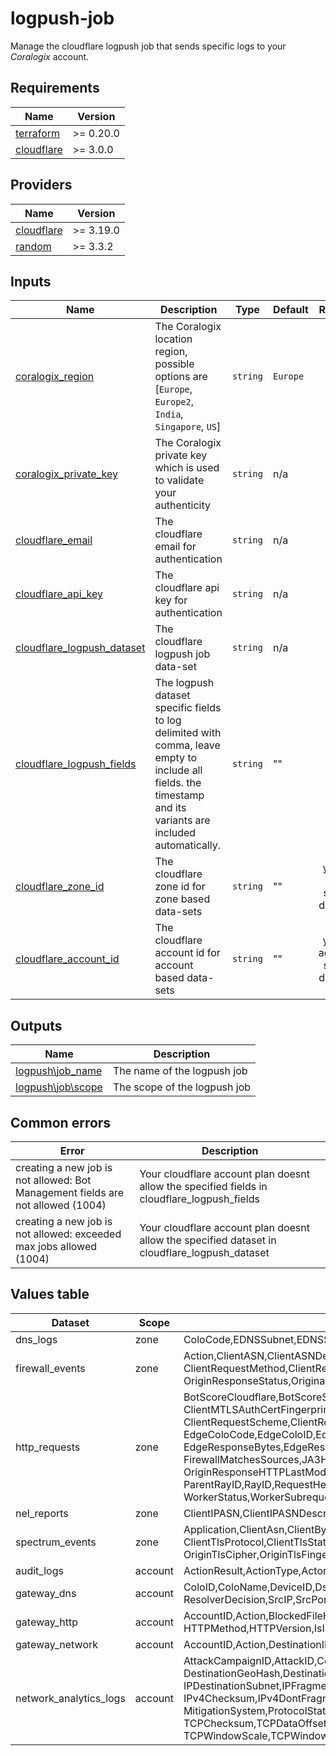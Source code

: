 # logpush-job

Manage the cloudflare logpush job that sends specific logs to your *Coralogix* account.


## Requirements

| Name | Version |
|------|---------|
| <a name="requirement_terraform"></a> [terraform](#requirement\_terraform) | >= 0.20.0 |
| <a name="requirement_cloudflare"></a> [cloudflare](#requirement\_cloudflare) | >= 3.0.0 |

## Providers

| Name | Version |
|------|---------|
| <a name="provider_cloudflare"></a> [cloudflare](#provider\_cloudflare) | >= 3.19.0 |
| <a name="provider_random"></a> [random](#provider\_random) | >= 3.3.2 |

## Inputs

| Name | Description | Type | Default | Required |
|------|-------------|------|---------|:--------:|
| <a name="input_coralogix_region"></a> [coralogix\_region](#input\_coralogix\_region) | The Coralogix location region, possible options are [`Europe`, `Europe2`, `India`, `Singapore`, `US`] | `string` | `Europe` | no |
| <a name="input_coralogix_private_key"></a> [coralogix\_private\_key](#input\_coralogix\_private\_key) | The Coralogix private key which is used to validate your authenticity | `string` | n/a | yes |
| <a name="input_cloudflare_email"></a> [cloudflare\_email](#input\_cloudflare\_email) | The cloudflare email for authentication | `string` | n/a | yes |
| <a name="input_cloudflare_api_key"></a> [cloudflare\_api\_key](#input\_cloudflare\_api\_key) | The cloudflare api key for authentication | `string` | n/a | yes |
| <a name="input_cloudflare_logpush_dataset"></a> [cloudflare\_logpush\_dataset](#input\_cloudflare\_logpush\_dataset) | The cloudflare logpush job data-set | `string` | n/a | yes |
| <a name="input_cloudflare_logpush_fields"></a> [cloudflare\_logpush\_fields](#input\_cloudflare\_logpush\_fields) | The logpush dataset specific fields to log delimited with comma, leave empty to include all fields. the timestamp and its variants are included automatically. | `string` | "" | no |
| <a name="input_cloudflare_zone_id"></a> [cloudflare\_zone\_id](#input\_cloudflare\_zone\_id) | The cloudflare zone id for zone based data-sets | `string` | "" | yes (for zone-scoped datasets) |
| <a name="input_cloudflare_account_id"></a> [cloudflare\_account\_id](#input\_cloudflare\_account\_id) | The cloudflare account id for account based data-sets | `string` | "" | yes (for account-scoped datasets) |

## Outputs

| Name | Description |
|------|-------------|
| <a name="output_logpush_job_name"></a> [logpush\job\_name](#output\_logpush\_job\_name) | The name of the logpush job |
| <a name="output_logpush_job_scope"></a> [logpush\job\scope](#output\_logpush\_job\_scope) | The scope of the logpush job |

## Common errors

| Error | Description |
|------|-------------|
| creating a new job is not allowed: Bot Management fields are not allowed (1004) | Your cloudflare account plan doesnt allow the specified fields in cloudflare_logpush_fields|
| creating a new job is not allowed: exceeded max jobs allowed (1004) | Your cloudflare account plan doesnt allow the specified dataset in cloudflare_logpush_dataset|

## Values table

| Dataset | Scope | Fields |
|---------|-------|--------|
| dns_logs | zone | ColoCode,EDNSSubnet,EDNSSubnetLength,QueryName,QueryType,ResponseCached,ResponseCode,SourceIP
| firewall_events | zone | Action,ClientASN,ClientASNDescription,ClientCountry,ClientIP,ClientIPClass,ClientRefererHost,ClientRefererPath,ClientRefererQuery,ClientRefererScheme,ClientRequestHost,<br />ClientRequestMethod,ClientRequestPath,ClientRequestProtocol,ClientRequestQuery,ClientRequestScheme,ClientRequestUserAgent,EdgeColoCode,EdgeResponseStatus,Kind,MatchIndex,Metadata,<br />OriginResponseStatus,OriginatorRayID,RayID,RuleID,Source
| http_requests | zone | BotScoreCloudflare,BotScoreSrc,BotTags,CacheCacheStatus,CacheResponseBytes,CacheResponseStatus,CacheTieredFill,ClientASN,ClientCountry,ClientDeviceType,ClientIP,ClientIPClass,<br />ClientMTLSAuthCertFingerprint,ClientMTLSAuthStatus,ClientRequestBytes,ClientRequestHost,ClientRequestMethod,ClientRequestPath,ClientRequestProtocol,ClientRequestReferer,<br />ClientRequestScheme,ClientRequestSource,ClientRequestURI,ClientRequestUserAgent,ClientSSLCipher,ClientSSLProtocol,ClientSrcPort,ClientTCPRTTMs,ClientXRequestedWith,EdgeCFConnectingO2O,<br />EdgeColoCode,EdgeColoID,EdgeEndTimestamp,EdgePathingOp,EdgePathingSrc,EdgePathingStatus,EdgeRateLimitAction,EdgeRateLimitID,EdgeRequestHost,EdgeResponseBodyBytes,<br />EdgeResponseBytes,EdgeResponseCompressionRatio,EdgeResponseContentType,EdgeResponseStatus,EdgeServerIP,EdgeTimeToFirstByteMs,FirewallMatchesActions,FirewallMatchesRuleIDs,<br />FirewallMatchesSources,JA3Hash,OriginDNSResponseTimeMs,OriginIP,OriginRequestHeaderSendDurationMs,OriginResponseBytes,OriginResponseDurationMs,OriginResponseHTTPExpires,<br />OriginResponseHTTPLastModified,OriginResponseHeaderReceiveDurationMs,OriginResponseStatus,OriginResponseTime,OriginSSLProtocol,OriginTCPHandshakeDurationMs,OriginTLSHandshakeDurationMs,<br />ParentRayID,RayID,RequestHeaders,ResponseHeaders,SecurityLevel,SmartRouteColoID,UpperTierColoID,WAFAction,WAFFlags,WAFMatchedVar,WAFProfile,WAFRuleID,WAFRuleMessage,WorkerCPUTime,<br />WorkerStatus,WorkerSubrequest,WorkerSubrequestCount,ZoneID,ZoneName
| nel_reports | zone | ClientIPASN,ClientIPASNDescription,ClientIPCountry,LastKnownGoodColoCode,Phase,Type
| spectrum_events | zone | Application,ClientAsn,ClientBytes,ClientCountry,ClientIP,ClientMatchedIpFirewall,ClientPort,ClientProto,ClientTcpRtt,ClientTlsCipher,ClientTlsClientHelloServerName,<br />ClientTlsProtocol,ClientTlsStatus,ColoCode,ConnectTimestamp,DisconnectTimestamp,Event,IpFirewall,OriginBytes,OriginIP,OriginPort,OriginProto,OriginTcpRtt,<br />OriginTlsCipher,OriginTlsFingerprint,OriginTlsMode,OriginTlsProtocol,OriginTlsStatus,ProxyProtocol,Status
| audit_logs | account | ActionResult,ActionType,ActorEmail,ActorID,ActorIP,ActorType,ID,Interface,Metadata,NewValue,OldValue,OwnerID,ResourceID,ResourceType
| gateway_dns | account | ColoID,ColoName,DeviceID,DstIP,DstPort,Email,Location,MatchedCategoryIDs,Policy,PolicyID,Protocol,QueryCategoryIDs,QueryName,QueryNameReversed,QuerySize,QueryType,RData,<br />ResolverDecision,SrcIP,SrcPort,UserID
| gateway_http | account | AccountID,Action,BlockedFileHash,BlockedFileName,BlockedFileReason,BlockedFileSize,BlockedFileType,DestinationIP,DestinationPort,DeviceID,DownloadedFileNames,Email,HTTPHost,<br />HTTPMethod,HTTPVersion,IsIsolated,PolicyID,Referer,RequestID,SourceIP,SourcePort,URL,UploadedFileNames,UserAgent,UserID
| gateway_network | account | AccountID,Action,DestinationIP	,DestinationPort,DeviceID,Email,OverrideIP,OverridePort	,PolicyID,SNI,SessionID,SourceIP,SourcePort,Transport,UserID<br />
| network_analytics_logs | account | AttackCampaignID,AttackID,ColoCountry,ColoGeoHash,ColoID,ColoName,DestinationASN,DestinationASNDescription,DestinationCountry,<br />DestinationGeoHash,DestinationPort,Direction,GREChecksum,GREEthertype,GREHeaderLength,GREKey,GRESequenceNumber,GREVersion,ICMPChecksum,ICMPCode,ICMPType,IPDestinationAddress,<br />IPDestinationSubnet,IPFragmentOffset,IPHeaderLength,IPMoreFragments,IPProtocol,IPProtocolName,IPSourceAddress,IPSourceSubnet,IPTotalLength,IPTotalLengthBuckets,IPTtl,IPTtlBuckets,<br />IPv4Checksum,IPv4DontFragment,IPv4Dscp,IPv4Ecn,IPv4Identification,IPv4Options,IPv6Dscp,IPv6Ecn,IPv6ExtensionHeaders,IPv6FlowLabel,IPv6Identification,MitigationReason,MitigationScope,<br />MitigationSystem,ProtocolState,RuleID,RulesetID,RulesetOverrideID,SampleInterval,SourceASN,SourceASNDescription,SourceCountry,SourceGeoHash,SourcePort,TCPAcknowledgementNumber,<br />TCPChecksum,TCPDataOffset,TCPFlags,TCPFlagsString,TCPMss,TCPOptions,TCPSackBlocks,TCPSacksPermitted,TCPSequenceNumber,TCPTimestampEcr,TCPTimestampValue,TCPUrgentPointer,<br />TCPWindowScale,TCPWindowSize,UDPChecksum,UDPPayloadLength,Verdict
 
